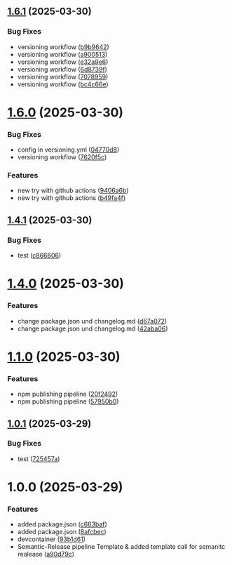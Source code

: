 ## [1.6.1](https://github.com/LinusPalma/cicd-pipelines/compare/v1.6.0...v1.6.1) (2025-03-30)


### Bug Fixes

* versioning workflow ([b9b9642](https://github.com/LinusPalma/cicd-pipelines/commit/b9b9642fd7b70546e2ba34962e52694c209440d4))
* versioning workflow ([a900513](https://github.com/LinusPalma/cicd-pipelines/commit/a9005138daa297b5836a80abe2d2300285680c78))
* versioning workflow ([e32a9e6](https://github.com/LinusPalma/cicd-pipelines/commit/e32a9e65a21a4fbc28ed6744e41b8645520c9e14))
* versioning workflow ([6d8739f](https://github.com/LinusPalma/cicd-pipelines/commit/6d8739f47ec9c1b9a6aa7b6602aec67f3923eb5f))
* versioning workflow ([7078959](https://github.com/LinusPalma/cicd-pipelines/commit/7078959785ad3f41d5770716ac08198a60ff930a))
* versioning workflow ([bc4c66e](https://github.com/LinusPalma/cicd-pipelines/commit/bc4c66e71a5dc22cc7fab6e4f54583065cbee3bd))

# [1.6.0](https://github.com/LinusPalma/cicd-pipelines/compare/v1.5.0...v1.6.0) (2025-03-30)


### Bug Fixes

* config in versioning.yml ([04770d8](https://github.com/LinusPalma/cicd-pipelines/commit/04770d8efb964c585a1d9ee9acacde468fb491af))
* versioning workflow ([7620f5c](https://github.com/LinusPalma/cicd-pipelines/commit/7620f5c7c03bf3a7f0c3c4cc2bc4e832aad0b311))


### Features

* new try with github actions ([9406a6b](https://github.com/LinusPalma/cicd-pipelines/commit/9406a6b9e76c72a9b7f3527b0ed120a4ea816958))
* new try with github actions ([b49fa4f](https://github.com/LinusPalma/cicd-pipelines/commit/b49fa4f43e93bed67e08fa5f674a362574d43a94))

## [1.4.1](https://github.com/LinusPalma/cicd-pipelines/compare/v1.4.0...v1.4.1) (2025-03-30)


### Bug Fixes

* test ([c866606](https://github.com/LinusPalma/cicd-pipelines/commit/c866606c0b416d18a7c952a0e7e247b5167b0ce5))

# [1.4.0](https://github.com/LinusPalma/cicd-pipelines/compare/v1.3.0...v1.4.0) (2025-03-30)


### Features

* change package.json und changelog.md ([d67a072](https://github.com/LinusPalma/cicd-pipelines/commit/d67a0722dd53974866f9e4736a1bff153a8636ad))
* change package.json und changelog.md ([42aba06](https://github.com/LinusPalma/cicd-pipelines/commit/42aba06650eae50db67954a4dbb075fe38ddcc05))

# [1.1.0](https://github.com/LinusPalma/cicd-pipelines/compare/v1.0.1...v1.1.0) (2025-03-30)


### Features

* npm publishing pipeline ([20f2492](https://github.com/LinusPalma/cicd-pipelines/commit/20f249209a206ba7d657bc0b61c654146e0e6e0f))
* npm publishing pipeline ([57950b0](https://github.com/LinusPalma/cicd-pipelines/commit/57950b0a3b74baf41406a654bbd75a6a2ba18a07))

## [1.0.1](https://github.com/LinusPalma/cicd-pipelines/compare/v1.0.0...v1.0.1) (2025-03-29)


### Bug Fixes

* test ([725457a](https://github.com/LinusPalma/cicd-pipelines/commit/725457a144b94b9b710ffcf004c482a3e32e5a34))

# 1.0.0 (2025-03-29)


### Features

* added package.json ([c663baf](https://github.com/LinusPalma/cicd-pipelines/commit/c663baf5261de380f77b90658c50b2cc1d6b2701))
* added package.json ([8afcbec](https://github.com/LinusPalma/cicd-pipelines/commit/8afcbec2ec58f742d8785b028951f61ece985ece))
* devcontainer ([93b1d61](https://github.com/LinusPalma/cicd-pipelines/commit/93b1d610bde73a5a73e6eb4b81c7104a025c82b8))
* Semantic-Release pipeline Template & added template call for semanitc realease ([a90d79c](https://github.com/LinusPalma/cicd-pipelines/commit/a90d79c15e2e3532090e455d72b27a7704903a9a))
